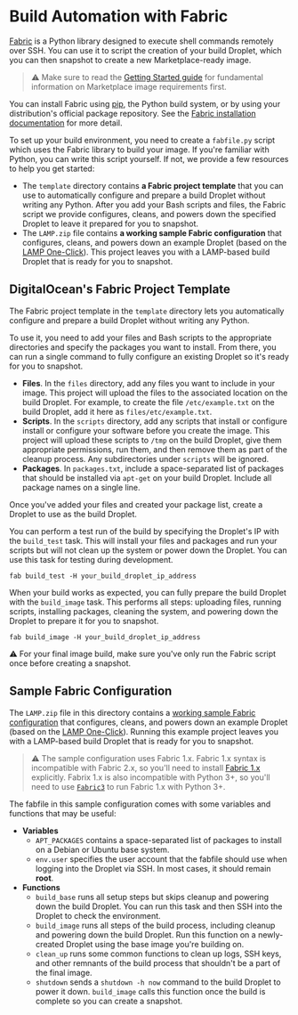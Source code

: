 # Build Automation with Fabric

[Fabric](http://www.fabfile.org/index.html) is a Python library designed to execute shell commands remotely over SSH. You can use it to script the creation of your build Droplet, which you can then snapshot to create a new Marketplace-ready image.

> :warning: Make sure to read the [Getting Started guide](getting-started.md) for fundamental information on Marketplace image requirements first.

You can install Fabric using [pip](https://pip.pypa.io/en/stable/), the Python build system, or by using your distribution's official package repository. See the [Fabric installation documentation](http://www.fabfile.org/installing.html) for more detail.

To set up your build environment, you need to create a `fabfile.py` script which uses the Fabric library to build your image. If you're familiar with Python, you can write this script yourself. If not, we provide a few resources to help you get started:

* The `template` directory contains **a Fabric project template** that you can use to automatically configure and prepare a build Droplet without writing any Python. After you add your Bash scripts and files, the Fabric script we provide configures, cleans, and powers down the specified Droplet to leave it prepared for you to snapshot.
* The `LAMP.zip` file contains **a working sample Fabric configuration** that configures, cleans, and powers down an example Droplet (based on the [LAMP One-Click](https://marketplace.digitalocean.com/apps/lamp)). This project leaves you with a LAMP-based build Droplet that is ready for you to snapshot.

## DigitalOcean's Fabric Project Template

The Fabric project template in the `template` directory lets you automatically configure and prepare a build Droplet without writing any Python.

To use it, you need to add your files and Bash scripts to the appropriate directories and specify the packages you want to install. From there, you can run a single command to fully configure an existing Droplet so it's ready for you to snapshot.

* **Files**. In the `files` directory, add any files you want to include in your image. This project will upload the files to the associated location on the build Droplet. For example, to create the file `/etc/example.txt` on the build Droplet, add it here as `files/etc/example.txt`.
* **Scripts**. In the `scripts` directory, add any scripts that install or configure install or configure your software before you create the image. This project will upload these scripts to `/tmp` on the build Droplet, give them appropriate permissions, run them, and then remove them as part of the cleanup process. Any subdirectories under `scripts` will be ignored.
* **Packages**. In `packages.txt`, include a space-separated list of packages that should be installed via `apt-get` on your build Droplet. Include all package names on a single line.

Once you've added your files and created your package list, create a Droplet to use as the build Droplet.

You can perform a test run of the build by specifying the Droplet's IP with the `build_test` task. This will install your files and packages and run your scripts but will not clean up the system or power down the Droplet. You can use this task for testing during development.

```
fab build_test -H your_build_droplet_ip_address
```

When your build works as expected, you can fully prepare the build Droplet with the `build_image` task. This performs all steps: uploading files, running scripts, installing packages, cleaning the system, and powering down the Droplet to prepare it for you to snapshot.

```
fab build_image -H your_build_droplet_ip_address
```

:warning: For your final image build, make sure you've only run the Fabric script once before creating a snapshot.

## Sample Fabric Configuration

The `LAMP.zip` file in this directory contains a [working sample Fabric configuration](LAMP.zip) that configures, cleans, and powers down an example Droplet (based on the [LAMP One-Click](https://marketplace.digitalocean.com/apps/lamp)). Running this example project leaves you with a LAMP-based build Droplet that is ready for you to snapshot.

>  :warning: The sample configuration uses Fabric 1.x. Fabric 1.x syntax is incompatible with Fabric 2.x, so you'll need to install [Fabric 1.x](http://www.fabfile.org/installing-1.x.html) explicitly. Fabrix 1.x is also incompatible with Python 3+, so you'll need to use [`Fabric3`](https://pypi.org/project/Fabric3/) to run Fabric 1.x with Python 3+.

The fabfile in this sample configuration comes with some variables and functions that may be useful:

* **Variables**
  * `APT_PACKAGES` contains a space-separated list of packages to install on a Debian or Ubuntu base system.
  * `env.user` specifies the user account that the fabfile should use when logging into the Droplet via SSH. In most cases, it should remain **root**.
* **Functions**
  * `build_base` runs all setup steps but skips cleanup and powering down the build Droplet. You can run this task and then SSH into the Droplet to check the environment.
  * `build_image` runs all steps of the build process, including cleanup and powering down the build Droplet. Run this function on a newly-created Droplet using the base image you're building on.
  * `clean_up` runs some common functions to clean up logs, SSH keys, and other remnants of the build process that shouldn't be a part of the final image.
  * `shutdown` sends a `shutdown -h now` command to the build Droplet to power it down. `build_image` calls this function once the build is complete so you can create a snapshot.
